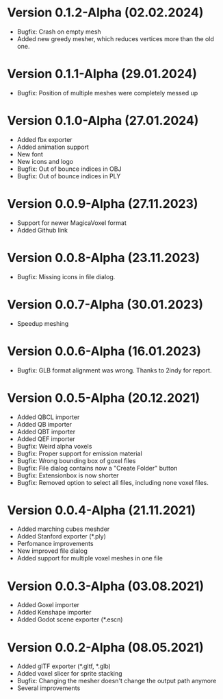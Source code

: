 # Version 0.1.2-Alpha (02.02.2024)
- Bugfix: Crash on empty mesh
- Added new greedy mesher, which reduces vertices more than the old one.

# Version 0.1.1-Alpha (29.01.2024)
- Bugfix: Position of multiple meshes were completely messed up

# Version 0.1.0-Alpha (27.01.2024)
- Added fbx exporter
- Added animation support
- New font
- New icons and logo
- Bugfix: Out of bounce indices in OBJ
- Bugfix: Out of bounce indices in PLY

# Version 0.0.9-Alpha (27.11.2023)
- Support for newer MagicaVoxel format
- Added Github link

# Version 0.0.8-Alpha (23.11.2023)
- Bugfix: Missing icons in file dialog.

# Version 0.0.7-Alpha (30.01.2023)
- Speedup meshing

# Version 0.0.6-Alpha (16.01.2023)
- Bugfix: GLB format alignment was wrong. Thanks to 2indy for report.

# Version 0.0.5-Alpha (20.12.2021)
- Added QBCL importer
- Added QB importer
- Added QBT importer
- Added QEF importer
- Bugfix: Weird alpha voxels
- Bugfix: Proper support for emission material
- Bugfix: Wrong bounding box of goxel files
- Bugfix: File dialog contains now a "Create Folder" button
- Bugfix: Extensionbox is now shorter
- Bugfix: Removed option to select all files, including none voxel files.

# Version 0.0.4-Alpha (21.11.2021)
- Added marching cubes meshder
- Added Stanford exporter (*.ply)
- Perfomance improvements
- New improved file dialog
- Added support for multiple voxel meshes in one file

# Version 0.0.3-Alpha (03.08.2021)
- Added Goxel importer
- Added Kenshape importer
- Added Godot scene exporter (*.escn)

# Version 0.0.2-Alpha (08.05.2021)
- Added glTF exporter (*.gltf, *.glb)
- Added voxel slicer for sprite stacking
- Bugfix: Changing the mesher doesn't change the output path anymore
- Several improvements
